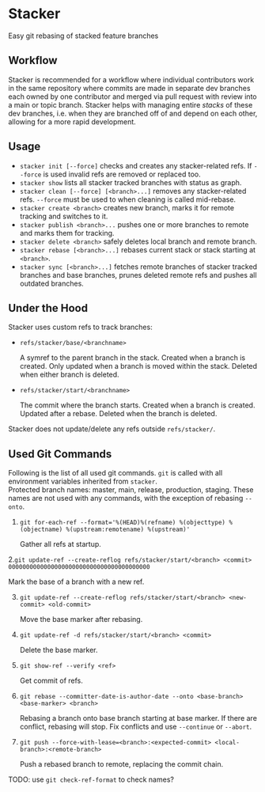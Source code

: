 # Stacker

Easy git rebasing of stacked feature branches

## Workflow

Stacker is recommended for a workflow where individual contributors work in the
same repository where commits are made in separate dev branches each owned by
one contributor and merged via pull request with review into a main or
topic branch. Stacker helps with managing entire *stacks* of these dev branches,
i.e. when they are branched off of and depend on each other, allowing for a more
rapid development.

## Usage

* `stacker init [--force]` checks and creates any stacker-related refs. If
  `--force` is used invalid refs are removed or replaced too.
* `stacker show` lists all stacker tracked branches with status as graph.
* `stacker clean [--force] [<branch>...]` removes any stacker-related refs.
  `--force` must be used to when cleaning is called mid-rebase.
* `stacker create <branch>` creates new branch, marks it for remote tracking and
  switches to it.
* `stacker publish <branch>...` pushes one or more branches to remote and
  marks them for tracking.
* `stacker delete <branch>` safely deletes local branch and remote branch.
* `stacker rebase [<branch>...]` rebases current stack or stack starting at
  `<branch>`.
* `stacker sync [<branch>...]` fetches remote branches of stacker tracked
  branches and base branches, prunes deleted remote refs and pushes all outdated
  branches.

## Under the Hood

Stacker uses custom refs to track branches:

*  `refs/stacker/base/<branchname>`

   A symref to the parent branch in the stack. Created when a branch is created.
   Only updated when a branch is moved within the stack. Deleted when either
   branch is deleted.

*  `refs/stacker/start/<branchname>`

   The commit where the branch starts. Created when a branch is created. Updated
   after a rebase. Deleted when the branch is deleted.

Stacker does not update/delete any refs outside `refs/stacker/`.

## Used Git Commands

Following is the list of all used git commands. `git` is called with all
environment variables inherited from `stacker`. <br> Protected branch names:
master, main, release, production, staging. These names are not used with any
commands, with the exception of rebasing `--onto`.

1. `git for-each-ref --format='%(HEAD)%(refname) %(objecttype) %(objectname) %(upstream:remotename) %(upstream)'`

   Gather all refs at startup.

2.`git update-ref --create-reflog refs/stacker/start/<branch> <commit> 0000000000000000000000000000000000000000`

   Mark the base of a branch with a new ref.

3. `git update-ref --create-reflog refs/stacker/start/<branch> <new-commit> <old-commit>`

   Move the base marker after rebasing.

4. `git update-ref -d refs/stacker/start/<branch> <commit>`

   Delete the base marker.

5. `git show-ref --verify <ref>`

   Get commit of refs.

6. `git rebase --committer-date-is-author-date --onto <base-branch> <base-marker> <branch>`

   Rebasing a branch onto base branch starting at base marker. If there are
   conflict, rebasing will stop. Fix conflicts and use `--continue` or
   `--abort`.

7. `git push --force-with-lease=<branch>:<expected-commit> <local-branch>:<remote-branch>`

   Push a rebased branch to remote, replacing the commit chain.

TODO: use `git check-ref-format` to check names?